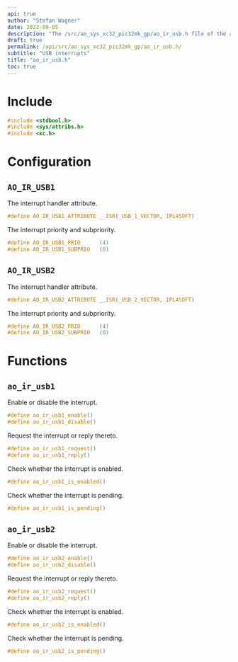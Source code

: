 ```yaml
---
api: true
author: "Stefan Wagner"
date: 2022-09-05
description: "The /src/ao_sys_xc32_pic32mk_gp/ao_ir_usb.h file of the ao real-time operating system."
draft: true
permalink: /api/src/ao_sys_xc32_pic32mk_gp/ao_ir_usb.h/
subtitle: "USB interrupts"
title: "ao_ir_usb.h"
toc: true
---
```


# Include

```c
#include <stdbool.h>
#include <sys/attribs.h>
#include <xc.h>
```

# Configuration

## `AO_IR_USB1`

The interrupt handler attribute.

```c
#define AO_IR_USB1_ATTRIBUTE __ISR(_USB_1_VECTOR, IPL4SOFT)
```

The interrupt priority and subpriority.

```c
#define AO_IR_USB1_PRIO      (4)
#define AO_IR_USB1_SUBPRIO   (0)
```

## `AO_IR_USB2`

The interrupt handler attribute.

```c
#define AO_IR_USB2_ATTRIBUTE __ISR(_USB_2_VECTOR, IPL4SOFT)
```

The interrupt priority and subpriority.

```c
#define AO_IR_USB2_PRIO      (4)
#define AO_IR_USB2_SUBPRIO   (0)
```

# Functions

## `ao_ir_usb1`

Enable or disable the interrupt.

```c
#define ao_ir_usb1_enable()
#define ao_ir_usb1_disable()
```

Request the interrupt or reply thereto.

```c
#define ao_ir_usb1_request()
#define ao_ir_usb1_reply()
```

Check whether the interrupt is enabled.

```c
#define ao_ir_usb1_is_enabled()
```

Check whether the interrupt is pending.

```c
#define ao_ir_usb1_is_pending()
```

## `ao_ir_usb2`

Enable or disable the interrupt.

```c
#define ao_ir_usb2_enable()
#define ao_ir_usb2_disable()
```

Request the interrupt or reply thereto.

```c
#define ao_ir_usb2_request()
#define ao_ir_usb2_reply()
```

Check whether the interrupt is enabled.

```c
#define ao_ir_usb2_is_enabled()
```

Check whether the interrupt is pending.

```c
#define ao_ir_usb2_is_pending()
```
